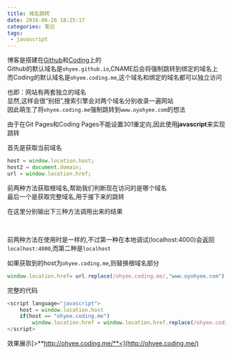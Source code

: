 ```yaml
---
title: 域名跳转
date: 2016-06-26 18:25:17
categories: 笔记
tags: 
 - javascript
---
```


博客是搭建在[Github](https://github.com/ohyee)和[Coding](https://coding.net/u/OhYee)上的  
Github的默认域名是`ohyee.github.io`,CNAME后会将强制跳转到绑定的域名上  
而Coding的默认域名是`ohyee.coding.me`,这个域名和绑定的域名都可以独立访问  

也即：网站有两套独立的域名  
显然,这样会很“别扭”,搜索引擎会对两个域名分别收录一遍网站  
因此萌生了将`ohyee.coding.me`强制跳转到`www.oyohyee.com`的想法  

由于在Git Pages和Coding Pages不能设置301重定向,因此使用**javascript**来实现跳转  

<!--more-->

首先是获取当前域名
```javascript
host = window.location.host;
host2 = document.domain;
url = window.location.href;
```
前两种方法获取根域名,帮助我们判断现在访问的是哪个域名  
最后一个是获取完整域名,用于接下来的跳转  

在这里分别输出下三种方法调用出来的结果   

> <script language="javascript">
> host = window.location.host;
> host2 = document.domain; 
> url = window.location.href;
> 
> document.write("host="+host+"<br>")
> document.write("host2="+host2+"<br>")
> document.write("url="+url+"<br>")
> </script>

<br>

前两种方法在使用时是一样的,不过第一种在本地调试(localhost:4000)会返回`localhost:4000`,而第二种是`localhost`   

如果获取到的host为`ohyee.coding.me`,则替换根域名部分
```javascript
window.location.href= url.replace(/ohyee.coding.me/,"www.oyohyee.com")
```

完整的代码
```javascript 域名跳转
<script language="javascript">
    host = window.location.host
    if(host == "ohyee.coding.me")
        window.location.href = window.location.href.replace(/ohyee.coding.me/,"www.oyohyee.com")
</script>
```

效果展示[>**http://ohyee.coding.me/**<](http://ohyee.coding.me/)